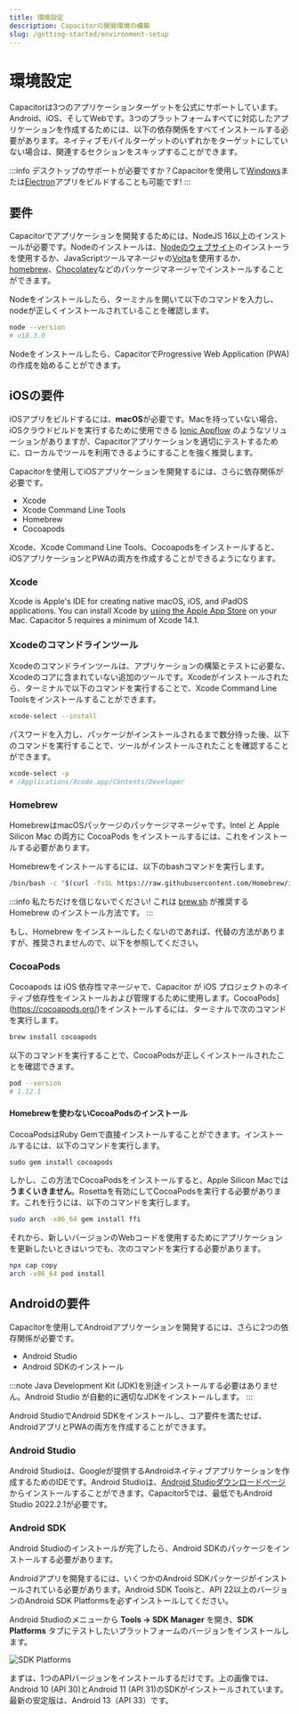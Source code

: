 ```yaml
---
title: 環境設定
description: Capacitorの開発環境の構築
slug: /getting-started/environment-setup
---
```


# 環境設定

Capacitorは3つのアプリケーションターゲットを公式にサポートしています。Android、iOS、そしてWebです。3つのプラットフォームすべてに対応したアプリケーションを作成するためには、以下の依存関係をすべてインストールする必要があります。ネイティブモバイルターゲットのいずれかをターゲットにしていない場合は、関連するセクションをスキップすることができます。

:::info
デスクトップのサポートが必要ですか？Capacitorを使用して[Windows](https://ionic.io/docs/windows/usage)または[Electron](https://github.com/capacitor-community/electron)アプリをビルドすることも可能です!
:::

## 要件

Capacitorでアプリケーションを開発するためには、NodeJS 16以上のインストールが必要です。Nodeのインストールは、[Nodeのウェブサイト](https://nodejs.org)のインストーラを使用するか、JavaScriptツールマネージャの[Volta](https://volta.sh/)を使用するか、[homebrew](https://brew.sh/)、[Chocolatey](https://chocolatey.org/)などのパッケージマネージャでインストールすることができます。

Nodeをインストールしたら、ターミナルを開いて以下のコマンドを入力し、nodeが正しくインストールされていることを確認します。

```bash
node --version
# v18.3.0
```

Nodeをインストールしたら、CapacitorでProgressive Web Application (PWA)の作成を始めることができます。

## iOSの要件

iOSアプリをビルドするには、**macOS**が必要です。Macを持っていない場合、iOSクラウドビルドを実行するために使用できる [Ionic Appflow](http://ionicframework.com/appflow) のようなソリューションがありますが、Capacitorアプリケーションを適切にテストするために、ローカルでツールを利用できるようにすることを強く推奨します。

Capacitorを使用してiOSアプリケーションを開発するには、さらに依存関係が必要です。

- Xcode
- Xcode Command Line Tools
- Homebrew
- Cocoapods

Xcode、Xcode Command Line Tools、Cocoapodsをインストールすると、iOSアプリケーションとPWAの両方を作成することができるようになります。

### Xcode

Xcode is Apple's IDE for creating native macOS, iOS, and iPadOS applications. You can install Xcode by [using the Apple App Store](https://apps.apple.com/us/app/xcode/id497799835?mt=12) on your Mac. Capacitor 5 requires a minimum of Xcode 14.1.

### Xcodeのコマンドラインツール

Xcodeのコマンドラインツールは、アプリケーションの構築とテストに必要な、Xcodeのコアに含まれていない追加のツールです。Xcodeがインストールされたら、ターミナルで以下のコマンドを実行することで、Xcode Command Line Toolsをインストールすることができます。

```bash
xcode-select --install
```

パスワードを入力し、パッケージがインストールされるまで数分待った後、以下のコマンドを実行することで、ツールがインストールされたことを確認することができます。

```bash
xcode-select -p
# /Applications/Xcode.app/Contents/Developer
```

### Homebrew

HomebrewはmacOSパッケージのパッケージマネージャです。Intel と Apple Silicon Mac の両方に CocoaPods をインストールするには、これをインストールする必要があります。

Homebrewをインストールするには、以下のbashコマンドを実行します。

```bash
/bin/bash -c "$(curl -fsSL https://raw.githubusercontent.com/Homebrew/install/HEAD/install.sh)"
```

:::info
私たちだけを信じないでください! これは [brew.sh](https://brew.sh) が推奨する Homebrew のインストール方法です。
:::

もし、Homebrew をインストールしたくないのであれば、代替の方法がありますが、推奨されませんので、以下を参照してください。

### CocoaPods

Cocoapods は iOS 依存性マネージャで、Capacitor が iOS プロジェクトのネイティブ依存性をインストールおよび管理するために使用します。CocoaPods](https://cocoapods.org/)をインストールするには、ターミナルで次のコマンドを実行します。

```bash
brew install cocoapods
```

以下のコマンドを実行することで、CocoaPodsが正しくインストールされたことを確認できます。

```bash
pod --version
# 1.12.1
```

#### Homebrewを使わないCocoaPodsのインストール

CocoaPodsはRuby Gemで直接インストールすることができます。インストールするには、以下のコマンドを実行します。
```
sudo gem install cocoapods
```

しかし、この方法でCocoaPodsをインストールすると、Apple Silicon Macでは**うまくいきません**。Rosettaを有効にしてCocoaPodsを実行する必要があります。これを行うには、以下のコマンドを実行します。

```bash
sudo arch -x86_64 gem install ffi
```

それから、新しいバージョンのWebコードを使用するためにアプリケーションを更新したいときはいつでも、次のコマンドを実行する必要があります。

```bash
npx cap copy
arch -x86_64 pod install
```

## Androidの要件

Capacitorを使用してAndroidアプリケーションを開発するには、さらに2つの依存関係が必要です。

- Android Studio
- Android SDKのインストール

:::note
Java Development Kit (JDK)を別途インストールする必要はありません。Android Studio
が自動的に適切なJDKをインストールします。
:::

Android StudioでAndroid SDKをインストールし、コア要件を満たせば、AndroidアプリとPWAの両方を作成することができます。

### Android Studio

Android Studioは、Googleが提供するAndroidネイティブアプリケーションを作成するためのIDEです。Android Studioは、[Android Studioダウンロードページ](https://developer.android.com/studio)からインストールすることができます。Capacitor5では、最低でもAndroid Studio 2022.2.1が必要です。

### Android SDK

Android Studioのインストールが完了したら、Android SDKのパッケージをインストールする必要があります。

Androidアプリを開発するには、いくつかのAndroid SDKパッケージがインストールされている必要があります。Android SDK Toolsと、API 22以上のバージョンのAndroid SDK Platformsを必ずインストールしてください。

Android Studioのメニューから **Tools -> SDK Manager** を開き、**SDK Platforms** タブにテストしたいプラットフォームのバージョンをインストールします。

![SDK Platforms](/img/v5/docs/android/sdk-platforms.png)

まずは、1つのAPIバージョンをインストールするだけです。上の画像では、Android 10 (API 30)とAndroid 11 (API 31)のSDKがインストールされています。最新の安定版は、Android 13（API 33）です。
